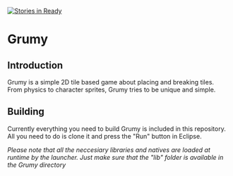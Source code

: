 [![Stories in Ready](https://badge.waffle.io/ThePlexianNetwork/Grumy.png?label=ready&title=Ready)](https://waffle.io/ThePlexianNetwork/Grumy)
# Grumy

## Introduction

Grumy is a simple 2D tile based game about placing and breaking tiles. From 
physics to character sprites, Grumy tries to be unique and simple.

## Building

Currently everything you need to build Grumy is included in this repository.
All you need to do is clone it and press the "Run" button in Eclipse.

*Please note that all the neccesiary libraries and natives are loaded at runtime
by the launcher. Just make sure that the "lib" folder is available in the Grumy
directory*

